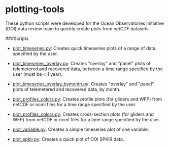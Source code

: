 # plotting-tools
These python scripts were developed for the Ocean Observatories Initiative (OOI) data review team to quickly create plots from netCDF datasets.


###Scripts
- [plot_timeseries.py](https://github.com/lgarzio/plotting-tools/blob/master/plot_timeseries.py): Creates quick timeseries plots of a range of data specified by the user.

- [plot_timeseries_overlay.py](https://github.com/lgarzio/plotting-tools/blob/master/plot_timeseries_overlay.py): Creates "overlay" and "panel" plots of telemetered and recovered data, between a time range specified by the user (must be < 1 year).

- [plot_timeseries_overlay_bymonth.py](https://github.com/lgarzio/plotting-tools/blob/master/plot_timeseries_overlay_bymonth.py): Creates "overlay" and "panel" plots of telemetered and recovered data, by month.

- [plot_profiles_colors.py](https://github.com/lgarzio/plotting-tools/blob/master/plot_profiles_colors.py): Creates profile plots (for gliders and WFP) from netCDF or ncml files for a time range specified by the user. 

- [plot_profiles_colors.py](https://github.com/lgarzio/plotting-tools/blob/master/plot_xsection.py): Creates cross-section plots (for gliders and WFP) from netCDF or ncml files for a time range specified by the user.

- [plot_variable.py](https://github.com/lgarzio/plotting-tools/blob/master/plot_variable.py): Creates a simple timeseries plot of one variable.

- [plot_spkir.py](https://github.com/lgarzio/plotting-tools/blob/master/plot_spkir.py): Creates a quick plot of OOI SPKIR data.